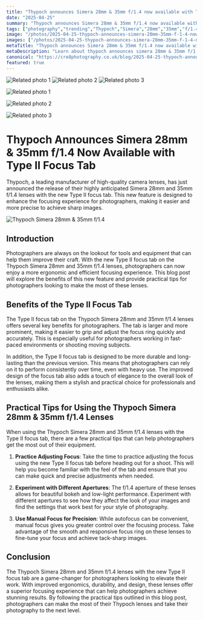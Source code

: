 ```yaml
---
title: "Thypoch announces Simera 28mm & 35mm f/1.4 now available with Type ii focus tab"
date: "2025-04-25"
summary: "Thypoch announces Simera 28mm & 35mm f/1.4 now available with Type ii focus tab - A trending topic in photography."
tags: ["photography","trending","Thypoch","Simera","28mm","35mm","f/1.4","Type II Focus Tab","Camera Lenses","Photography","Manual Focus","Aperture"]
image: "/photos/2025-04-25-thypoch-announces-simera-28mm-35mm-f-1-4-now-available-with-type-ii-focus-tab-1.jpg"
images: ["/photos/2025-04-25-thypoch-announces-simera-28mm-35mm-f-1-4-now-available-with-type-ii-focus-tab-1.jpg","/photos/2025-04-25-thypoch-announces-simera-28mm-35mm-f-1-4-now-available-with-type-ii-focus-tab-2.jpg","/photos/2025-04-25-thypoch-announces-simera-28mm-35mm-f-1-4-now-available-with-type-ii-focus-tab-3.jpg"]
metaTitle: "Thypoch announces Simera 28mm & 35mm f/1.4 now available with Type ii focus tab | cre8 Photography"
metaDescription: "Learn about thypoch announces simera 28mm & 35mm f/1.4 now available with type ii focus tab in photography with practical tips and insights."
canonical: "https://cre8photography.co.uk/blog/2025-04-25-thypoch-announces-simera-28mm-35mm-f-1-4-now-available-with-type-ii-focus-tab"
featured: true
---
```


<!-- Gallery as HTML -->

<div class="grid grid-cols-1 sm:grid-cols-2 md:grid-cols-3 gap-4">
  <img src="/photos/2025-04-25-thypoch-announces-simera-28mm-35mm-f-1-4-now-available-with-type-ii-focus-tab-1.jpg" alt="Related photo 1" class="w-full rounded-lg" />
<img src="/photos/2025-04-25-thypoch-announces-simera-28mm-35mm-f-1-4-now-available-with-type-ii-focus-tab-2.jpg" alt="Related photo 2" class="w-full rounded-lg" />
<img src="/photos/2025-04-25-thypoch-announces-simera-28mm-35mm-f-1-4-now-available-with-type-ii-focus-tab-3.jpg" alt="Related photo 3" class="w-full rounded-lg" />
</div>


<!-- Gallery as Markdown -->
![Related photo 1](/photos/2025-04-25-thypoch-announces-simera-28mm-35mm-f-1-4-now-available-with-type-ii-focus-tab-1.jpg)


![Related photo 2](/photos/2025-04-25-thypoch-announces-simera-28mm-35mm-f-1-4-now-available-with-type-ii-focus-tab-2.jpg)


![Related photo 3](/photos/2025-04-25-thypoch-announces-simera-28mm-35mm-f-1-4-now-available-with-type-ii-focus-tab-3.jpg)



# Thypoch Announces Simera 28mm & 35mm f/1.4 Now Available with Type II Focus Tab

Thypoch, a leading manufacturer of high-quality camera lenses, has just announced the release of their highly anticipated Simera 28mm and 35mm f/1.4 lenses with the new Type II focus tab. This new feature is designed to enhance the focusing experience for photographers, making it easier and more precise to achieve sharp images.

![Thypoch Simera 28mm & 35mm f/1.4](/path/to/image)

## Introduction
Photographers are always on the lookout for tools and equipment that can help them improve their craft. With the new Type II focus tab on the Thypoch Simera 28mm and 35mm f/1.4 lenses, photographers can now enjoy a more ergonomic and efficient focusing experience. This blog post will explore the benefits of this new feature and provide practical tips for photographers looking to make the most of these lenses.

## Benefits of the Type II Focus Tab
The Type II focus tab on the Thypoch Simera 28mm and 35mm f/1.4 lenses offers several key benefits for photographers. The tab is larger and more prominent, making it easier to grip and adjust the focus ring quickly and accurately. This is especially useful for photographers working in fast-paced environments or shooting moving subjects.

In addition, the Type II focus tab is designed to be more durable and long-lasting than the previous version. This means that photographers can rely on it to perform consistently over time, even with heavy use. The improved design of the focus tab also adds a touch of elegance to the overall look of the lenses, making them a stylish and practical choice for professionals and enthusiasts alike.

## Practical Tips for Using the Thypoch Simera 28mm & 35mm f/1.4 Lenses
When using the Thypoch Simera 28mm and 35mm f/1.4 lenses with the Type II focus tab, there are a few practical tips that can help photographers get the most out of their equipment.

1. **Practice Adjusting Focus**: Take the time to practice adjusting the focus using the new Type II focus tab before heading out for a shoot. This will help you become familiar with the feel of the tab and ensure that you can make quick and precise adjustments when needed.

2. **Experiment with Different Apertures**: The f/1.4 aperture of these lenses allows for beautiful bokeh and low-light performance. Experiment with different apertures to see how they affect the look of your images and find the settings that work best for your style of photography.

3. **Use Manual Focus for Precision**: While autofocus can be convenient, manual focus gives you greater control over the focusing process. Take advantage of the smooth and responsive focus ring on these lenses to fine-tune your focus and achieve tack-sharp images.

## Conclusion
The Thypoch Simera 28mm and 35mm f/1.4 lenses with the new Type II focus tab are a game-changer for photographers looking to elevate their work. With improved ergonomics, durability, and design, these lenses offer a superior focusing experience that can help photographers achieve stunning results. By following the practical tips outlined in this blog post, photographers can make the most of their Thypoch lenses and take their photography to the next level.

